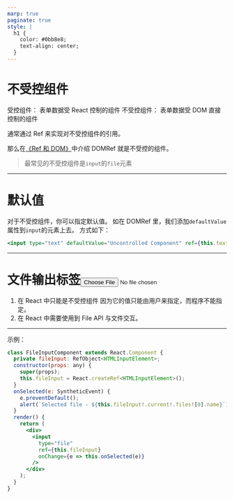 ```yaml
---
marp: true
paginate: true
style: |
  h1 {
    color: #0bb8e8;
    text-align: center;
  }
---
```


# 不受控组件

受控组件： 表单数据受 React 控制的组件
不受控组件： 表单数据受 DOM 直接控制的组件

通常通过 Ref 来实现对不受控组件的引用。

那么在[《Ref 和 DOM》](./一、Ref和DOM.md)中介绍 DOMRef 就是不受控的组件。

> 最常见的不受控组件是`input`的`file`元素

---

# 默认值

对于不受控组件，你可以指定默认值。
如在 DOMRef 里，我们添加`defaultValue`属性到`input`的元素上去。
方式如下：

```jsx
<input type="text" defaultValue="Uncontrolled Component" ref={this.textInput} />
```

---

# 文件输出标签<input type="file">

1. 在 React 中只能是不受控组件
   因为它的值只能由用户来指定，而程序不能指定。
2. 在 React 中需要使用到 File API 与文件交互。

---

示例：

```jsx
class FileInputComponent extends React.Component {
  private fileInput: RefObject<HTMLInputElement>;
  constructor(props: any) {
    super(props);
    this.fileInput = React.createRef<HTMLInputElement>();
  }
  onSelected(e: SyntheticEvent) {
    e.preventDefault();
    alert(`Selected file - ${this.fileInput!.current!.files![0].name}`);
  }
  render() {
    return (
      <div>
        <input
          type="file"
          ref={this.fileInput}
          onChange={e => this.onSelected(e)}
        />
      </div>
    );
  }
}
```
